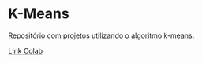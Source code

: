 # K-Means
Repositório com projetos utilizando o algoritmo k-means.

[Link Colab](https://colab.research.google.com/drive/1U2f_hirerh1awFbmTFKgEzyV2_w_JGGD?usp=sharing)
